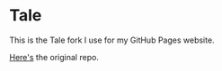 # Tale

This is the Tale fork I use for my GitHub Pages website.

[Here's](https://github.com/chesterhow/tale) the original repo.
